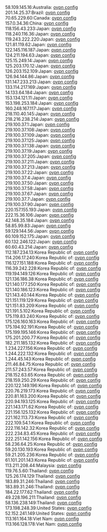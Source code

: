 58.109.145.16:Australia: [ovpn config](vpn/58_109_145_16.ovpn)  
201.14.25.37:Brazil: [ovpn config](vpn/201_14_25_37.ovpn)  
70.65.229.60:Canada: [ovpn config](vpn/70_65_229_60.ovpn)  
157.0.34.36:China: [ovpn config](vpn/157_0_34_36.ovpn)  
118.156.43.233:Japan: [ovpn config](vpn/118_156_43_233.ovpn)  
118.240.116.36:Japan: [ovpn config](vpn/118_240_116_36.ovpn)  
119.243.222.220:Japan: [ovpn config](vpn/119_243_222_220.ovpn)  
121.81.119.62:Japan: [ovpn config](vpn/121_81_119_62.ovpn)  
122.145.116.187:Japan: [ovpn config](vpn/122_145_116_187.ovpn)  
124.211.194.63:Japan: [ovpn config](vpn/124_211_194_63.ovpn)  
125.15.249.14:Japan: [ovpn config](vpn/125_15_249_14.ovpn)  
125.203.170.12:Japan: [ovpn config](vpn/125_203_170_12.ovpn)  
126.203.152.109:Japan: [ovpn config](vpn/126_203_152_109.ovpn)  
126.94.144.86:Japan: [ovpn config](vpn/126_94_144_86.ovpn)  
131.147.233.213:Japan: [ovpn config](vpn/131_147_233_213.ovpn)  
133.114.217.169:Japan: [ovpn config](vpn/133_114_217_169.ovpn)  
14.133.64.184:Japan: [ovpn config](vpn/14_133_64_184.ovpn)  
153.134.121.11:Japan: [ovpn config](vpn/153_134_121_11.ovpn)  
153.198.253.184:Japan: [ovpn config](vpn/153_198_253_184.ovpn)  
160.248.167.117:Japan: [ovpn config](vpn/160_248_167_117.ovpn)  
218.110.40.145:Japan: [ovpn config](vpn/218_110_40_145.ovpn)  
218.216.238.214:Japan: [ovpn config](vpn/218_216_238_214.ovpn)  
219.100.37.1:Japan: [ovpn config](vpn/219_100_37_1.ovpn)  
219.100.37.108:Japan: [ovpn config](vpn/219_100_37_108.ovpn)  
219.100.37.109:Japan: [ovpn config](vpn/219_100_37_109.ovpn)  
219.100.37.125:Japan: [ovpn config](vpn/219_100_37_125.ovpn)  
219.100.37.138:Japan: [ovpn config](vpn/219_100_37_138.ovpn)  
219.100.37.19:Japan: [ovpn config](vpn/219_100_37_19.ovpn)  
219.100.37.205:Japan: [ovpn config](vpn/219_100_37_205.ovpn)  
219.100.37.211:Japan: [ovpn config](vpn/219_100_37_211.ovpn)  
219.100.37.213:Japan: [ovpn config](vpn/219_100_37_213.ovpn)  
219.100.37.22:Japan: [ovpn config](vpn/219_100_37_22.ovpn)  
219.100.37.4:Japan: [ovpn config](vpn/219_100_37_4.ovpn)  
219.100.37.50:Japan: [ovpn config](vpn/219_100_37_50.ovpn)  
219.100.37.58:Japan: [ovpn config](vpn/219_100_37_58.ovpn)  
219.100.37.67:Japan: [ovpn config](vpn/219_100_37_67.ovpn)  
219.100.37.7:Japan: [ovpn config](vpn/219_100_37_7.ovpn)  
219.100.37.90:Japan: [ovpn config](vpn/219_100_37_90.ovpn)  
220.157.155.193:Japan: [ovpn config](vpn/220_157_155_193.ovpn)  
222.15.36.106:Japan: [ovpn config](vpn/222_15_36_106.ovpn)  
42.148.35.184:Japan: [ovpn config](vpn/42_148_35_184.ovpn)  
58.85.99.83:Japan: [ovpn config](vpn/58_85_99_83.ovpn)  
59.129.144.56:Japan: [ovpn config](vpn/59_129_144_56.ovpn)  
60.109.152.175:Japan: [ovpn config](vpn/60_109_152_175.ovpn)  
60.132.246.122:Japan: [ovpn config](vpn/60_132_246_122.ovpn)  
60.60.43.214:Japan: [ovpn config](vpn/60_60_43_214.ovpn)  
112.187.234.13:Korea Republic of: [ovpn config](vpn/112_187_234_13.ovpn)  
114.206.17.240:Korea Republic of: [ovpn config](vpn/114_206_17_240.ovpn)  
116.127.151.188:Korea Republic of: [ovpn config](vpn/116_127_151_188.ovpn)  
116.39.242.228:Korea Republic of: [ovpn config](vpn/116_39_242_228.ovpn)  
119.194.149.126:Korea Republic of: [ovpn config](vpn/119_194_149_126.ovpn)  
121.136.186.38:Korea Republic of: [ovpn config](vpn/121_136_186_38.ovpn)  
121.140.177.250:Korea Republic of: [ovpn config](vpn/121_140_177_250.ovpn)  
121.140.186.123:Korea Republic of: [ovpn config](vpn/121_140_186_123.ovpn)  
121.143.40.144:Korea Republic of: [ovpn config](vpn/121_143_40_144.ovpn)  
121.151.119.129:Korea Republic of: [ovpn config](vpn/121_151_119_129.ovpn)  
121.151.83.209:Korea Republic of: [ovpn config](vpn/121_151_83_209.ovpn)  
121.191.5.102:Korea Republic of: [ovpn config](vpn/121_191_5_102.ovpn)  
175.119.83.240:Korea Republic of: [ovpn config](vpn/175_119_83_240.ovpn)  
175.126.160.163:Korea Republic of: [ovpn config](vpn/175_126_160_163.ovpn)  
175.194.92.191:Korea Republic of: [ovpn config](vpn/175_194_92_191.ovpn)  
175.199.195.146:Korea Republic of: [ovpn config](vpn/175_199_195_146.ovpn)  
175.201.200.77:Korea Republic of: [ovpn config](vpn/175_201_200_77.ovpn)  
182.211.185.132:Korea Republic of: [ovpn config](vpn/182_211_185_132.ovpn)  
1.234.227.156:Korea Republic of: [ovpn config](vpn/1_234_227_156.ovpn)  
1.244.222.132:Korea Republic of: [ovpn config](vpn/1_244_222_132.ovpn)  
1.244.45.143:Korea Republic of: [ovpn config](vpn/1_244_45_143.ovpn)  
211.46.84.75:Korea Republic of: [ovpn config](vpn/211_46_84_75.ovpn)  
211.57.243.57:Korea Republic of: [ovpn config](vpn/211_57_243_57.ovpn)  
218.152.63.65:Korea Republic of: [ovpn config](vpn/218_152_63_65.ovpn)  
218.159.250.29:Korea Republic of: [ovpn config](vpn/218_159_250_29.ovpn)  
220.122.149.196:Korea Republic of: [ovpn config](vpn/220_122_149_196.ovpn)  
220.76.219.173:Korea Republic of: [ovpn config](vpn/220_76_219_173.ovpn)  
220.81.163.200:Korea Republic of: [ovpn config](vpn/220_81_163_200.ovpn)  
220.94.193.125:Korea Republic of: [ovpn config](vpn/220_94_193_125.ovpn)  
221.143.171.62:Korea Republic of: [ovpn config](vpn/221_143_171_62.ovpn)  
221.156.125.132:Korea Republic of: [ovpn config](vpn/221_156_125_132.ovpn)  
221.162.113.73:Korea Republic of: [ovpn config](vpn/221_162_113_73.ovpn)  
222.109.54.1:Korea Republic of: [ovpn config](vpn/222_109_54_1.ovpn)  
222.116.142.32:Korea Republic of: [ovpn config](vpn/222_116_142_32.ovpn)  
222.234.83.45:Korea Republic of: [ovpn config](vpn/222_234_83_45.ovpn)  
222.251.142.156:Korea Republic of: [ovpn config](vpn/222_251_142_156.ovpn)  
58.236.64.25:Korea Republic of: [ovpn config](vpn/58_236_64_25.ovpn)  
59.20.130.193:Korea Republic of: [ovpn config](vpn/59_20_130_193.ovpn)  
59.21.205.236:Korea Republic of: [ovpn config](vpn/59_21_205_236.ovpn)  
61.101.201.143:Korea Republic of: [ovpn config](vpn/61_101_201_143.ovpn)  
113.211.208.44:Malaysia: [ovpn config](vpn/113_211_208_44.ovpn)  
119.76.5.60:Thailand: [ovpn config](vpn/119_76_5_60.ovpn)  
125.26.174.129:Thailand: [ovpn config](vpn/125_26_174_129.ovpn)  
183.89.31.246:Thailand: [ovpn config](vpn/183_89_31_246.ovpn)  
183.89.31.246:Thailand: [ovpn config](vpn/183_89_31_246.ovpn)  
184.22.177.62:Thailand: [ovpn config](vpn/184_22_177_62.ovpn)  
49.228.196.211:Thailand: [ovpn config](vpn/49_228_196_211.ovpn)  
58.136.238.149:Thailand: [ovpn config](vpn/58_136_238_149.ovpn)  
173.198.248.39:United States: [ovpn config](vpn/173_198_248_39.ovpn)  
52.152.241.149:United States: [ovpn config](vpn/52_152_241_149.ovpn)  
113.161.164.18:Viet Nam: [ovpn config](vpn/113_161_164_18.ovpn)  
113.166.128.178:Viet Nam: [ovpn config](vpn/113_166_128_178.ovpn)  
